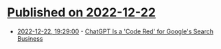 # [Published on 2022-12-22](index.md)

* [2022-12-22, 19:29:00](https://tech.slashdot.org/story/22/12/22/1836240/chatgpt-is-a-code-red-for-googles-search-business?utm_source=rss1.0mainlinkanon&utm_medium=feed) - [ChatGPT Is a 'Code Red' for Google's Search Business](https://tech.slashdot.org/story/22/12/22/1836240/chatgpt-is-a-code-red-for-googles-search-business?utm_source=rss1.0mainlinkanon&utm_medium=feed)
